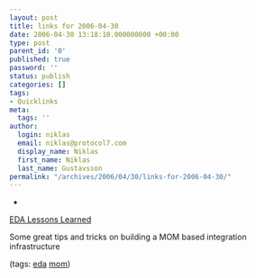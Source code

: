```yaml
---
layout: post
title: links for 2006-04-30
date: 2006-04-30 13:18:10.000000000 +00:00
type: post
parent_id: '0'
published: true
password: ''
status: publish
categories: []
tags:
- Quicklinks
meta:
  tags: ''
author:
  login: niklas
  email: niklas@protocol7.com
  display_name: Niklas
  first_name: Niklas
  last_name: Gustavsson
permalink: "/archives/2006/04/30/links-for-2006-04-30/"
---
```

- 
[EDA Lessons Learned](http://fuzzypanic.blogspot.com/2006/04/eda-lessons-learned.html)

Some great tips and tricks on building a MOM based integration infrastructure

(tags: [eda](http://del.icio.us/protocol7/eda) [mom](http://del.icio.us/protocol7/mom))
